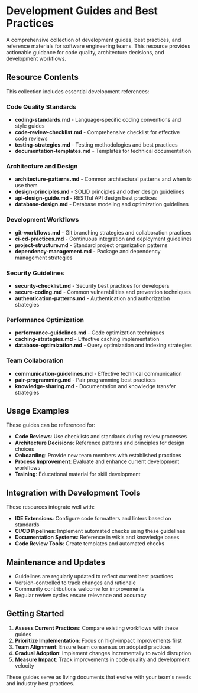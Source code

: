 # Development Guides and Best Practices

A comprehensive collection of development guides, best practices, and reference materials for software engineering teams. This resource provides actionable guidance for code quality, architecture decisions, and development workflows.

## Resource Contents

This collection includes essential development references:

### Code Quality Standards
- **coding-standards.md** - Language-specific coding conventions and style guides
- **code-review-checklist.md** - Comprehensive checklist for effective code reviews
- **testing-strategies.md** - Testing methodologies and best practices
- **documentation-templates.md** - Templates for technical documentation

### Architecture and Design
- **architecture-patterns.md** - Common architectural patterns and when to use them
- **design-principles.md** - SOLID principles and other design guidelines
- **api-design-guide.md** - RESTful API design best practices
- **database-design.md** - Database modeling and optimization guidelines

### Development Workflows
- **git-workflows.md** - Git branching strategies and collaboration practices
- **ci-cd-practices.md** - Continuous integration and deployment guidelines
- **project-structure.md** - Standard project organization patterns
- **dependency-management.md** - Package and dependency management strategies

### Security Guidelines
- **security-checklist.md** - Security best practices for developers
- **secure-coding.md** - Common vulnerabilities and prevention techniques
- **authentication-patterns.md** - Authentication and authorization strategies

### Performance Optimization
- **performance-guidelines.md** - Code optimization techniques
- **caching-strategies.md** - Effective caching implementation
- **database-optimization.md** - Query optimization and indexing strategies

### Team Collaboration
- **communication-guidelines.md** - Effective technical communication
- **pair-programming.md** - Pair programming best practices
- **knowledge-sharing.md** - Documentation and knowledge transfer strategies

## Usage Examples

These guides can be referenced for:

- **Code Reviews**: Use checklists and standards during review processes
- **Architecture Decisions**: Reference patterns and principles for design choices
- **Onboarding**: Provide new team members with established practices
- **Process Improvement**: Evaluate and enhance current development workflows
- **Training**: Educational material for skill development

## Integration with Development Tools

These resources integrate well with:

- **IDE Extensions**: Configure code formatters and linters based on standards
- **CI/CD Pipelines**: Implement automated checks using these guidelines
- **Documentation Systems**: Reference in wikis and knowledge bases
- **Code Review Tools**: Create templates and automated checks

## Maintenance and Updates

- Guidelines are regularly updated to reflect current best practices
- Version-controlled to track changes and rationale
- Community contributions welcome for improvements
- Regular review cycles ensure relevance and accuracy

## Getting Started

1. **Assess Current Practices**: Compare existing workflows with these guides
2. **Prioritize Implementation**: Focus on high-impact improvements first
3. **Team Alignment**: Ensure team consensus on adopted practices
4. **Gradual Adoption**: Implement changes incrementally to avoid disruption
5. **Measure Impact**: Track improvements in code quality and development velocity

These guides serve as living documents that evolve with your team's needs and industry best practices.